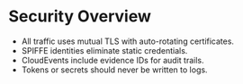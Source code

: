 # Security Overview

- All traffic uses mutual TLS with auto-rotating certificates.
- SPIFFE identities eliminate static credentials.
- CloudEvents include evidence IDs for audit trails.
- Tokens or secrets should never be written to logs.
